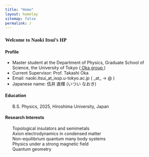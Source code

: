 ```yaml
---
title: "Home"
layout: homelay
sitemap: false
permalink: /
---
```



### <font face="Comic Sans MS">Welcome to Naoki Itsui’s HP</font><br/>

#### Profile
<ul>
  <li> Master student at the Department of Physics, Graduate School of Science, the University of Tokyo
  (<a href="https://oka.issp.u-tokyo.ac.jp/index_eng.htm" target="_blank">
        Oka group
    </a>)  </li>
  <li>Current Supervisor: Prof. Takashi Oka</li>
  <li>Email: naoki.itsui_at_issp.u-tokyo.ac.jp ( _at_ → @ )</li>
  <li>Japanese name: 伍井 直輝 (いつい なおき)</li>
</ul>



#### Education
<ul>
    <i class="fa fa-graduation-cap fa-1x" aria-hidden="true"></i> B.S. Physics, 2025, Hiroshima University, Japan
</ul>


#### Research Interests
<ul>
    <i class="fa fa-book" aria-hidden="true"></i>  Topological insulators and semimetals  <br>
    <i class="fa fa-book" aria-hidden="true"></i>  Axion electrodynamics in condensed matter <br>
    <i class="fa fa-book" aria-hidden="true"></i>  Non-equilibrium quantum many body systems <br>
    <i class="fa fa-book" aria-hidden="true"></i>  Physics under a strong magnetic field <br>
    <i class="fa fa-book" aria-hidden="true"></i>  Quantum geometry  <br>
</ul>




